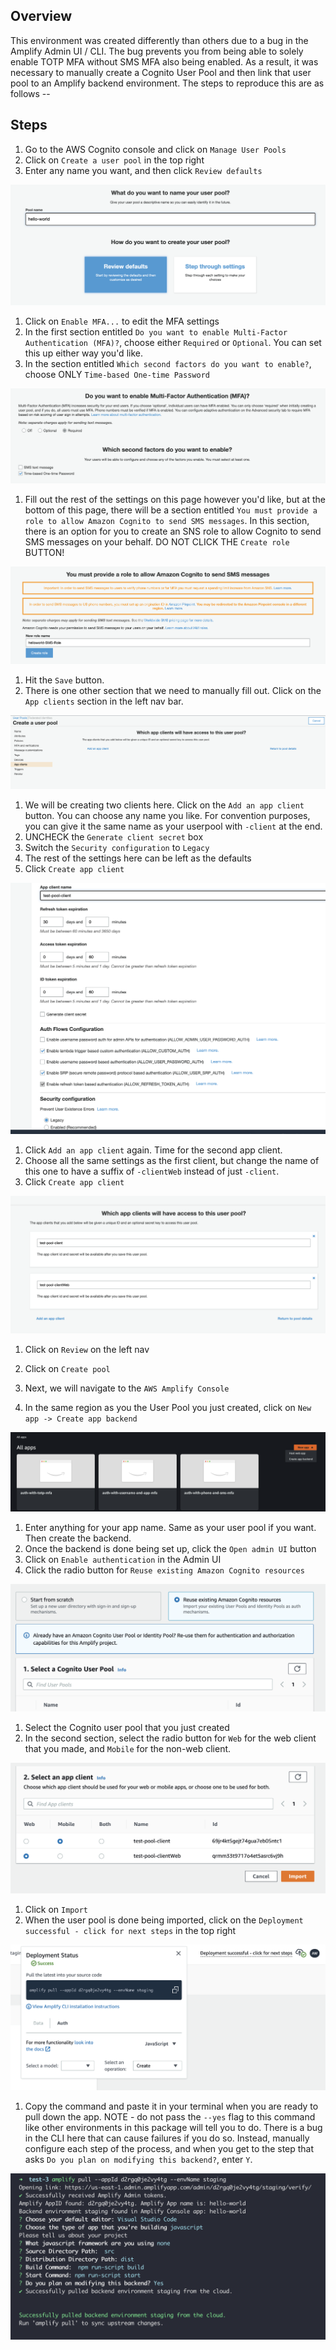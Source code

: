 ## Overview

This environment was created differently than others due to a bug in the Amplify Admin UI / CLI. The bug prevents you from being able to solely enable TOTP MFA without SMS MFA also being enabled. As a result, it was necessary to manually create a Cognito User Pool and then link that user pool to an Amplify backend environment. The steps to reproduce this are as follows --

## Steps

1. Go to the AWS Cognito console and click on `Manage User Pools`
1. Click on `Create a user pool` in the top right
1. Enter any name you want, and then click `Review defaults`

![Cognito create user pool screen](screenshots/user-pool-create.png)

1. Click on `Enable MFA...` to edit the MFA settings
1. In the first section entitled `Do you want to enable Multi-Factor Authentication (MFA)?`, choose either `Required` or `Optional`. You can set this up either way you'd like.
1. In the section entitled `Which second factors do you want to enable?`, choose ONLY `Time-based One-time Password`

![Edit MFA settings screen](screenshots/edit-mfa-settings.png)

1. Fill out the rest of the settings on this page however you'd like, but at the bottom of this page, there will be a section entitled `You must provide a role to allow Amazon Cognito to send SMS messages`. In this section, there is an option for you to create an SNS role to allow Cognito to send SMS messages on your behalf. DO NOT CLICK THE `Create role` BUTTON!

![SNS role creation section](screenshots/create-sns-role.png)

1. Hit the `Save` button.
1. There is one other section that we need to manually fill out. Click on the `App clients` section in the left nav bar.

![App clients empty screen](screenshots/empty-app-clients.png)

1. We will be creating two clients here. Click on the `Add an app client` button. You can choose any name you like. For convention purposes, you can give it the same name as your userpool with `-client` at the end.
1. UNCHECK the `Generate client secret` box
1. Switch the `Security configuration` to `Legacy`
1. The rest of the settings here can be left as the defaults
1. Click `Create app client`

![App client screenshot](screenshots/app-client-settings.png)

1. Click `Add an app client` again. Time for the second app client.
1. Choose all the same settings as the first client, but change the name of this one to have a suffix of `-clientWeb` instead of just `-client`.
1. Click `Create app client`

![User pool two app clients created](screenshots/two-app-clients.png)

1. Click on `Review` on the left nav
1. Click on `Create pool`

1. Next, we will navigate to the `AWS Amplify Console`
1. In the same region as you the User Pool you just created, click on `New app -> Create app backend`

![create backend dropdown](screenshots/create-backend-dropdown.png)

1. Enter anything for your app name. Same as your user pool if you want. Then create the backend.
1. Once the backend is done being set up, click the `Open admin UI` button
1. Click on `Enable authentication` in the Admin UI
1. Click the radio button for `Reuse existing Amazon Cognito resources`

![switched radio button](screenshots/switched-radio-button.png)

1. Select the Cognito user pool that you just created
1. In the second section, select the radio button for `Web` for the web client that you made, and `Mobile` for the non-web client.

![selected app clients](screenshots/app-client-selection.png)

1. Click on `Import`
1. When the user pool is done being imported, click on the `Deployment successful - click for next steps` in the top right

![next steps screenshot](screenshots/next-steps-popup.png)

1. Copy the command and paste it in your terminal when you are ready to pull down the app. NOTE - do not pass the `--yes` flag to this command like other environments in this package will tell you to do. There is a bug in the CLI here that can cause failures if you do so. Instead, manually configure each step of the process, and when you get to the step that asks `Do you plan on modifying this backend?`, enter `Y`.

![screenshot of command being run](screenshots/cli-command.png)
